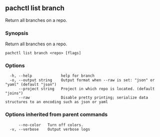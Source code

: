 ## pachctl list branch

Return all branches on a repo.

### Synopsis

Return all branches on a repo.

```
pachctl list branch <repo> [flags]
```

### Options

```
  -h, --help             help for branch
  -o, --output string    Output format when --raw is set: "json" or "yaml" (default "json")
      --project string   Project in which repo is located. (default "joins")
      --raw              Disable pretty printing; serialize data structures to an encoding such as json or yaml
```

### Options inherited from parent commands

```
      --no-color   Turn off colors.
  -v, --verbose    Output verbose logs
```

